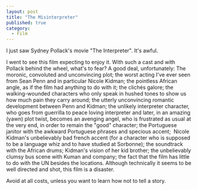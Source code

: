 ```yaml
---
layout: post
title: "The Misinterpreter"
published: true
category:
  - Film
---
```


I just saw Sydney Pollack's movie "The Interpreter". It's awful.

I went to see this film expecting to enjoy it. With such a cast and with
Pollack behind the wheel, what's to fear? A good deal, unfortunately:
The moronic, convoluted and unconvincing plot; the worst acting I've
ever seen from Sean Penn and in particular Nicole Kidman; the pointless
African angle, as if the film had anything to do with it; the clichés
galore; the walking-wounded characters who only speak in hushed tones to
show us how much pain they carry around; the utterly unconvincing
romantic development between Penn and Kidman; the unlikely interpreter
character, who goes from guerrilla to peace loving interpreter and
later, in an amazing (yawn) plot twist, becomes an avenging angel, who
is frustrated as usual at the very end, in order to remain the "good"
character; the Portuguese janitor with the awkward Portuguese phrases
and specious accent;  Nicole Kidman's unbelievably bad french accent
(for a character who is supposed to be a language whiz and to have
studied at Sorbonne); the soundtrack with the African drums; Kidman's
vision of her kid brother; the unbelievably clumsy bus scene with Kuman
and company; the fact that the film has little to do with the UN besides
the locations. Although technically it seems to be well directed and
shot, this film is a disaster.

Avoid at all costs, unless you want to learn how not to tell a story.
